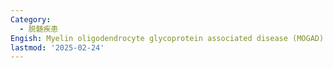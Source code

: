 ```yaml
---
Category:
  - 脱髄疾患
Engish: Myelin oligodendrocyte glycoprotein associated disease (MOGAD)
lastmod: '2025-02-24'
---
```


